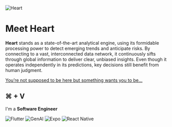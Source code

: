 ![Heart](https://github.com/user-attachments/assets/3b82919f-ec21-4542-9b4b-4127b98b6222)

# Meet Heart

**Heart** stands as a state-of-the-art analytical engine, using its formidable processing power to detect emerging trends and anticipate risks. By connecting to a vast, interconnected data network, it continuously sifts through global information to deliver clear, unbiased insights. Even though it operates independently in its predictions, key decisions still benefit from human judgment.

[You’re not supposed to be here but something wants you to be...](#)

## ⌘ + V

I'm a **Software Engineer**

![Flutter](https://img.shields.io/badge/Flutter-%2302569B.svg?style=for-the-badge&logo=Flutter&logoColor=white)
![GenAI](https://img.shields.io/badge/Gen_ai-000000?style=for-the-badge&logo=openai&logoColor=white)
![Expo](https://img.shields.io/badge/expo-1C1E24?style=for-the-badge&logo=expo&logoColor=#D04A37)
![React Native](https://img.shields.io/badge/react_native-%2320232a.svg?style=for-the-badge&logo=react&logoColor=%2361DAFB)
